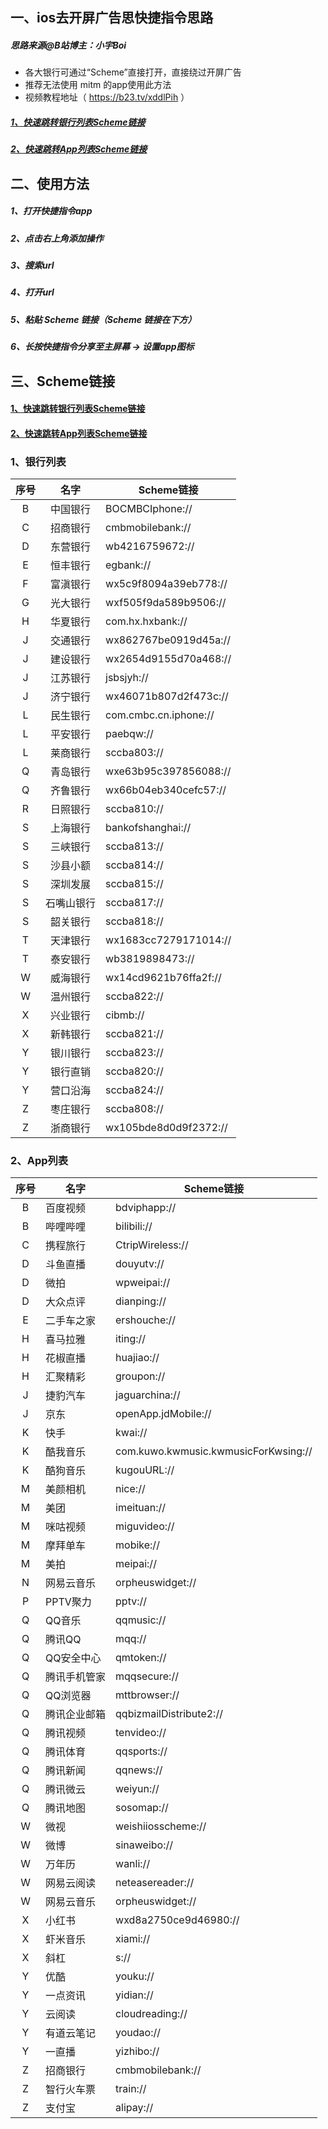 
## 一、ios去开屏广告思快捷指令思路

##### 思路来源@B站博主：小宇Boi
* 各大银行可通过“Scheme”直接打开，直接绕过开屏广告
* 推荐无法使用 mitm 的app使用此方法
* 视频教程地址（ https://b23.tv/xddlPih ）
##### [1、快速跳转银行列表Scheme链接](银行列表)
##### [2、快速跳转App列表Scheme链接](App列表)

## 二、使用方法
##### 1、打开快捷指令app

##### 2、点击右上角添加操作

##### 3、搜索url

##### 4、打开url

##### 5、粘贴 Scheme 链接（Scheme 链接在下方）

##### 6、长按快捷指令分享至主屏幕 -> 设置app图标

## 三、Scheme链接

#### [1、快速跳转银行列表Scheme链接](银行列表)
#### [2、快速跳转App列表Scheme链接](App列表)

### 1、银行列表
| 序号   | 名字     | Scheme链接        |
|:------:|:---------:|------------------|
| B      | 中国银行  | BOCMBCIphone://   |
| C      | 招商银行  | cmbmobilebank://  |
| D      | 东营银行  | wb4216759672://   |
| E      | 恒丰银行  | egbank://         |
| F      | 富滇银行  | wx5c9f8094a39eb778:// |
| G      | 光大银行  | wxf505f9da589b9506:// |
| H      | 华夏银行  | com.hx.hxbank:// |
| J      | 交通银行  | wx862767be0919d45a:// |
| J      | 建设银行  | wx2654d9155d70a468:// |
| J      | 江苏银行  | jsbsjyh://        |
| J      | 济宁银行  | wx46071b807d2f473c:// |
| L      | 民生银行  | com.cmbc.cn.iphone:// |
| L      | 平安银行  | paebqw://         |
| L      | 莱商银行  | sccba803://       |
| Q      | 青岛银行  | wxe63b95c397856088:// |
| Q      | 齐鲁银行  | wx66b04eb340cefc57:// |
| R      | 日照银行  | sccba810://       |
| S      | 上海银行  | bankofshanghai:// |
| S      | 三峡银行  | sccba813://       |
| S      | 沙县小额  | sccba814://       |
| S      | 深圳发展  | sccba815://       |
| S      | 石嘴山银行 | sccba817://       |
| S      | 韶关银行  | sccba818://       |
| T      | 天津银行  | wx1683cc7279171014:// |
| T      | 泰安银行  | wb3819898473://   |
| W      | 威海银行  | wx14cd9621b76ffa2f:// |
| W      | 温州银行  | sccba822://       |
| X      | 兴业银行  | cibmb://          |
| X      | 新韩银行  | sccba821://       |
| Y      | 银川银行  | sccba823://       |
| Y      | 银行直销  | sccba820://       |
| Y      | 营口沿海  | sccba824://       |
| Z      | 枣庄银行  | sccba808://       |
| Z      | 浙商银行  | wx105bde8d0d9f2372:// |
### 2、App列表
| 序号   | 名字          | Scheme链接               |
|:------:|--------------|-------------------------|
|   B    | 百度视频       | bdviphapp://            |
|   B    | 哔哩哔哩       | bilibili://             |
|   C    | 携程旅行       | CtripWireless://        |
|   D    | 斗鱼直播       | douyutv://              |
|   D    | 微拍           | wpweipai://             |
|   D    | 大众点评       | dianping://             |
|   E    | 二手车之家     | ershouche://            |
|   H    | 喜马拉雅       | iting://                |
|   H    | 花椒直播       | huajiao://              |
|   H    | 汇聚精彩       | groupon://              |
|   J    | 捷豹汽车       | jaguarchina://          |
|   J    | 京东           | openApp.jdMobile://     |
|   K    | 快手           | kwai://                 |
|   K    | 酷我音乐       | com.kuwo.kwmusic.kwmusicForKwsing:// |
|   K    | 酷狗音乐       | kugouURL://             |
|   M    | 美颜相机       | nice://                 |
|   M    | 美团           | imeituan://             |
|   M    | 咪咕视频       | miguvideo://            |
|   M    | 摩拜单车       | mobike://               |
|   M    | 美拍           | meipai://               |
|   N    | 网易云音乐     | orpheuswidget://        |
|   P    | PPTV聚力       | pptv://                 |
|   Q    | QQ音乐         | qqmusic://              |
|   Q    | 腾讯QQ         | mqq://                  |
|   Q    | QQ安全中心      | qmtoken://              |
|   Q    | 腾讯手机管家    | mqqsecure://            |
|   Q    | QQ浏览器        | mttbrowser://           |
|   Q    | 腾讯企业邮箱    | qqbizmailDistribute2:// |
|   Q    | 腾讯视频        | tenvideo://             |
|   Q    | 腾讯体育        | qqsports://             |
|   Q    | 腾讯新闻        | qqnews://               |
|   Q    | 腾讯微云        | weiyun://               |
|   Q    | 腾讯地图        | sosomap://              |
|   W    | 微视           | weishiiosscheme://      |
|   W    | 微博           | sinaweibo://            |
|   W    | 万年历         | wanli://                |
|   W    | 网易云阅读     | neteasereader://        |
|   W    | 网易云音乐     | orpheuswidget://        |
|   X    | 小红书         | wxd8a2750ce9d46980://   |
|   X    | 虾米音乐       | xiami://                |
|   X    | 斜杠           | s://                    |
|   Y    | 优酷           | youku://                |
|   Y    | 一点资讯       | yidian://               |
|   Y    | 云阅读         | cloudreading://         |
|   Y    | 有道云笔记     | youdao://               |
|   Y    | 一直播         | yizhibo://              |
|   Z    | 招商银行       | cmbmobilebank://        |
|   Z    | 智行火车票     | train://                |
|   Z    | 支付宝         | alipay://               |
